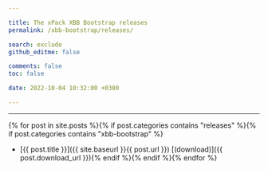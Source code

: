 ```yaml
---

title: The xPack XBB Bootstrap releases
permalink: /xbb-bootstrap/releases/

search: exclude
github_editme: false

comments: false
toc: false

date: 2022-10-04 10:32:00 +0300

---
```


___
{% for post in site.posts %}{% if post.categories contains "releases" %}{% if post.categories contains "xbb-bootstrap" %}
* [{{ post.title }}]({{ site.baseurl }}{{ post.url }}) [(download)]({{ post.download_url }}){% endif %}{% endif %}{% endfor %}
